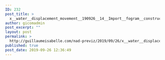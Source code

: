 ```yaml
---
ID: 232
post_title: >
  x__water__displacement_movement__190926__14__Import__fogram__construct_underroad__190924__02__only_tuyo
author: gicomadmin
post_excerpt: ""
layout: post
permalink: >
  http://guillaumeisabelle.com/nad-previz/2019/09/26/x__water__displacement_movement__190926__14__import__fogram__construct_underroad__190924__02__only_tuyo/
published: true
post_date: 2019-09-26 12:36:49
---
```

<!-- wp:image {"id":236} --><figure class="wp-block-image">

<img src="http://guillaumeisabelle.com/nad-previz/wp-content/uploads/sites/19/2019/09/image-38.png" alt="" class="wp-image-236" /></figure> <!-- /wp:image -->